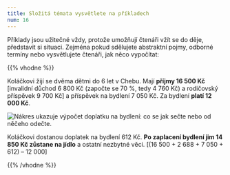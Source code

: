 ```yaml
---
title: Složitá témata vysvětlete na příkladech
num: 16
---
```

Příklady jsou užitečné vždy, protože umožňují čtenáři vžít se do děje, představit si situaci. Zejména pokud sdělujete abstraktní pojmy, odborné termíny nebo vysvětlujete čtenáři, jak něco vypočítat:

{{% vhodne %}}

Koláčkovi žijí se dvěma dětmi do 6 let v Chebu. Mají **příjmy 16 500 Kč** \[invalidní důchod 6 800 Kč (započte se 70 %, tedy 4 760 Kč) a rodičovský příspěvek 9 700 Kč] a příspěvek na bydlení 7 050 Kč. Za bydlení **platí 12 000 Kč**.

![Nákres ukazuje výpočet doplatku na bydlení: co se jak sečte nebo od něčeho odečte.](https://www.ochrance.cz/srozumitelne/slozita_temata_vysvetlete_na_prikladech/prispevek_na_bydleni.png)

Koláčkovi dostanou doplatek na bydlení 612 Kč. **Po zaplacení bydlení jim 14 850 Kč zůstane na jídlo** a ostatní nezbytné věci. \[(16 500 + 2 688 + 7 050 + 612) – 12 000]

{{% /vhodne %}}
